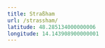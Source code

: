 ```yaml
---
title: Straßham
url: /strassham/
latitude: 48.285134000000006
longitude: 14.143908900000001
---
```

